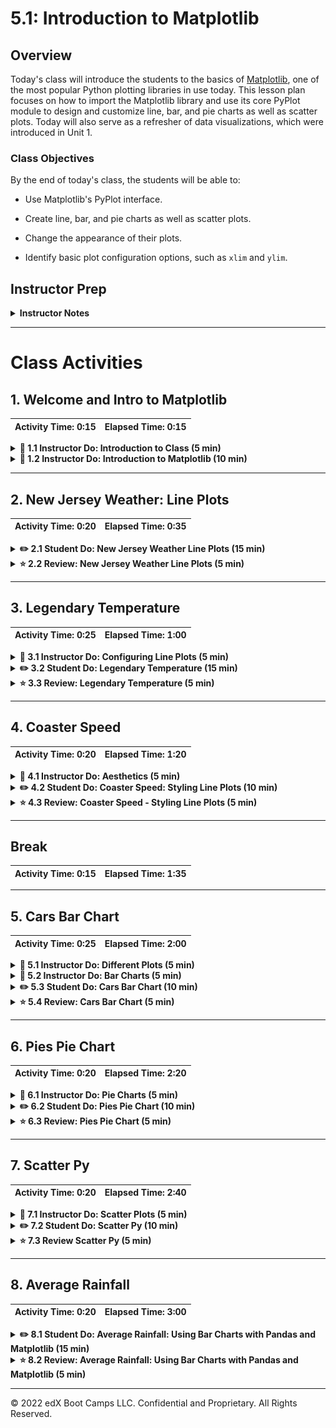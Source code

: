 # 5.1: Introduction to Matplotlib

## Overview

Today's class will introduce the students to the basics of [Matplotlib](http://Matplotlib.org/), one of the most popular Python plotting libraries in use today. This lesson plan focuses on how to import the Matplotlib library and use its core PyPlot module to design and customize line, bar, and pie charts as well as scatter plots. Today will also serve as a refresher of data visualizations, which were introduced in Unit 1.

### Class Objectives

By the end of today's class, the students will be able to:

* Use Matplotlib's PyPlot interface.

* Create line, bar, and pie charts as well as scatter plots.

* Change the appearance of their plots.

* Identify basic plot configuration options, such as `xlim` and `ylim`.

## Instructor Prep

<details>
  <summary><strong>Instructor Notes</strong></summary>

* An important note on potential errors that the Matplotlib library can cause:

  * `%matplotlib notebook` is used in multiple activities. It not only makes a plot interactive, but it also allows it to be updated after the initial plot. If students encounter any weirdness during the activities, check that they are using this line before importing the plotting libraries.

* The solutions to most of today's activities are fairly simple. For each exercise, present the expected output, briefly discuss the code used to generate it, and share the final image&mdash; but withhold the example code until the activity review.

  * This will encourage the students to develop the habit of exploring the Matplotlib documentation. Reading [examples](http://Matplotlib.org/examples/index.html) is an important part of the process for developing plots with the library, so it’s important that students get accustomed to this workflow.

* Please refer to our [Student FAQs?](../../../05-Instructor-Resources/README.md#unit-05-matplotlib) for answers to questions frequently asked by students of this program. If you have any recommendations for additional questions, feel free to log an issue with your desired additions.

* Have your TAs refer to the [Time Tracker](TimeTracker.xlsx) to stay on track.

* If you have issues with any of today's activities, you may report them [here](http://tiny.cc/BootCampFeedback).

* Lastly, as a reminder, these slideshows are for instructor use only; when distributing slides to the students, please first export the slides to a PDF file. You may then send out the PDF file.

</details>

- - -

# Class Activities

## 1. Welcome and Intro to Matplotlib

| Activity Time:       0:15 |  Elapsed Time:      0:15  |
|---------------------------|---------------------------|

<details>
  <summary><strong>📣 1.1 Instructor Do: Introduction to Class (5 min)</strong></summary>

* Open the [slideshow](https://docs.google.com/presentation/d/1HACyjjB7UnM3kx-hAuhezMkL4LTqB7weE56BbosdLig/edit?usp=sharing) as you cover the following talking points:

  * This week, we will be learning how to plot and analyze our datasets using Python.

  * Today's class will introduce students to Matplotlib, one of the most popular Python charting libraries in use today.

  * In particular, we will familiarize ourselves with the basics of a module named PyPlot, which we can use to quickly create simple charts.

</details>

<details>
  <summary><strong>📣 1.2 Instructor Do: Introduction to Matplotlib (10 min)</strong></summary>

* Use the next few slides to accompany the beginning of this demonstration.

* Open and run [01-Ins_BasicLineGraphs/exponential_chart.ipynb](Activities/01-Ins_BasicLineGraphs/Solved/exponential_chart.ipynb) in Jupyter Notebook, and describe how PyPlot can be used to create an exponential line plot. Make sure to cover the following talking points:

  * For many of our Python activities, we will generate our data using the NumPy library. The NumPy library contains many built-in methods to generate and manipulate simple or complex data types.

  * `np.arange(start, end, step)` creates a NumPy array of numbers from `start` to `end`, where each number in the array is a `step` away from the next one.

  * A NumPy array is similar to a Python list, but they are not the same thing. A Python list can contain elements of various data types. In contrast, a NumPy array must contain only a single data type, which allows for faster computation and more efficient storage.

  * The `e_x` list is created by using a list comprehension, which allows lists to be created using mathematical formulas. For example, the list comprehension in this example takes values from the `x_axis` list one at a time, finds the exponent, and stores the response within a list, as captured in the following image:

    ![NumPy and List Comprehensions.](https://static.bc-edx.com/data/dl-1-2/m5/lessons/1/img/5-1-01-IntroToMatPlot_Lists.png)

  * Matplotlib allows users to generate plots by setting one list or array as the x-axis and another as the y-axis. It’s as simple as calling `plt.plot()`, passing those 2 lists through as parameters, and then calling `plt.show()` to print the chart to the screen.

  * Matplotlib handles the details of printing charts to the screen, but the programmer has full control over each stage of the drawing process if necessary. By using `plt.xlabel()` and `plt.ylabel()`, for example, users can easily add axis titles to their charts, as captured in the following image:

    ![Drawing a Line Chart.](https://static.bc-edx.com/data/dl-1-2/m5/lessons/1/img/5-1-01-IntroToMatPlot_MakeChart.png)

* Open and run [01-Ins_BasicLineGraphs/SinCos.ipynb](Activities/01-Ins_BasicLineGraphs/Solved/sin_cos.ipynb) in Jupyter Notebook, and describe how PyPlot can be used to create a plot with multiple lines. Make sure to cover the following talking points:

  * `np.arange()`, `np.sin()`, and `np.cos()` are all being used to create the lists for the application's charts.

  * To chart multiple lines on the same chart, simply call `plt.plot()` two times and provide PyPlot with different values, as captured in the following image:

    ![Sin and Cos.](https://static.bc-edx.com/data/dl-1-2/m5/lessons/1/img/5-1-01-IntroToMatPlot_SinCos.png)

  * Although this plot is very simple, it introduces all of the key tools for building more visually interesting plots in the future.

* Remind the students that data visualizations have value beyond aesthetics. Trends and insights buried within complex datasets are often clearest when the data is visualized in some way.

* Open the [Bay Area Weather blog post](https://ermlab.com/en/blog/data-science/pandas-weather-data-visualization-tutorial/), or just the [image](https://static.bc-edx.com/data/dl-1-2/m5/lessons/1/img/5-1-01-temperature.png), and point out that the trend that each city follows is clear in the graphic but may _not_ be obvious in a table.

* The following image captures the mean temperature trend (Fahrenheit) in Bay Area cities.

    ![Bay Area Weather screenshot.](https://static.bc-edx.com/data/dl-1-2/m5/lessons/1/img/5-1-01-temperature.png)

</details>

- - -

## 2. New Jersey Weather: Line Plots

| Activity Time:       0:20 |  Elapsed Time:      0:35  |
|---------------------------|---------------------------|

<details>
  <summary><strong>✏️ 2.1 Student Do: New Jersey Weather Line Plots (15 min)</strong></summary>

Send the following links to the students and go over the instructions:

* **File:** [02-Stu_NJTemp/Unsolved/nj_temp.ipynb](Activities/02-Stu_NJTemp-LinePlots/Unsolved/nj_temp.ipynb)

* **Instructions:** [README](Activities/02-Stu_NJTemp-LinePlots/README.md)

* In this activity, the students will create a series of line plots using temperature data from New Jersey.

* Open [02-Stu_NJTemp/Solved/NJ_temp.ipynb](Activities/02-Stu_NJTemp-LinePlots/Solved/NJ_temp.ipynb) in Jupyter notebook, and run and discuss the code to give the students an idea of the application’s end results.

* You may choose to continue the slideshow to accompany this activity.

</details>

<details>
  <summary><strong>⭐ 2.2 Review: New Jersey Weather Line Plots (5 min)</strong></summary>

* Open [02-Stu_NJTemp/nj_temp.ipynb](Activities/02-Stu_NJTemp-LinePlots/Solved/NJ_temp.ipynb) within the Jupyter notebook, and go through the code line by line with the class, answering whatever questions they may have.

  * A list of numbers ranging from 1 to 12 is created using `np.arange(1,13,1)`. The parameters passed tell NumPy to start at 1 and finish before 13, and that each value should be 1 greater than the last.

  * To create the Fahrenheit chart, pass the `x_axis` and `points` lists into `plt.plot()` and then run `plt.show()`, as captured in the following image:

    ![Fahrenheit Plot.](https://static.bc-edx.com/data/dl-1-2/m5/lessons/1/img/5-1-02-NJTemp_Fahrenheit.png)

  * To convert the values within the points list to Celsius, use a list comprehension where each value in the initial list is passed through the formula (F – 32) * 0.56, as captured in the following image:

    ![Celsius Plot](https://static.bc-edx.com/data/dl-1-2/m5/lessons/1/img/5-1-02-NJTemp_Celsius.png)

  * To include both lines on a single chart, simply run the code for drawing both of the charts within the same cell, and then use the `plt.show()` method.

</details>

- - -

## 3. Legendary Temperature

| Activity Time:       0:25 |  Elapsed Time:      1:00  |
|---------------------------|---------------------------|

<details>
  <summary><strong>📣 3.1 Instructor Do: Configuring Line Plots (5 min)</strong></summary>

* Use the next few slides to accompany the beginning of this demonstration as you cover the following talking points:

  * Matplotlib's basic line plots are rather bland.

  * Matplotlib offers considerable control over the details of our plots' appearances.

  * The easiest way to change how things look in Matplotlib is to use **keyword arguments** to configure the behavior of `plot`.

* Send out the updated [sine and cosine example](Activities/03-Ins_ConfiguringLinePlots/Solved/line_config.ipynb), and open the code within Jupyter Notebook. Explain the following:

  * Although not very different aesthetically, this new version of the sin/cos plot does introduce some additional components.

  * `plt.hlines()` is used to draw a horizontal line. This method takes in 3 parameters: the _y_ value across which the line will be drawn, the _x_ value where the line will start, and the _x_ value where the line will end.

  * The transparency of the horizontal line can also be set using the `alpha=` keyword and passing a number between 0 and 1, as captured in the following image. This setting is possible with most Matplotlib plotting functions.

    ![Horizontal Line.](https://static.bc-edx.com/data/dl-1-2/m5/lessons/1/img/5-1-03-LineConfiguration_HLines.png)

* Direct attention to the lines being drawn, and stored in the variables `sin_handle,` and `cos_handle,` and explain:

  * `pyplot.plot` returns a list of the lines that were added to the plot.

  * This bit of code is using argument unpacking to select only the first line from that list of lines.

  * So, calling the `sine_handle` is a reference to the line's object.

  * `plt.plot()` can take in more parameters than just the **x** and **y** values for the line being charted. For example, the markers for a plot can be set using `marker=`, the color of a plot can be set using `color=`, and the label for a line can be set using `label=`, as captured in the following image:

    ![Tupled Plots.](https://static.bc-edx.com/data/dl-1-2/m5/lessons/1/img/5-1-03-LineConfiguration_Tupled.png)

  * The `plt.legend()` method allows the user to create a legend for their chart. The `loc` argument is used to set the location of the legend on the chart.

  * Although the `plt.show()` command hasn’t changed, a new line called `plt.savefig()` has been added, which will save a version of the chart to an external file. Simply pass the desired file path as a parameter to save the image, as captured in the following image:

    ![Adding Legends.](https://static.bc-edx.com/data/dl-1-2/m5/lessons/1/img/5-1-03-LineConfiguration_Legend.png)

* Explain that the different [markers](http://Matplotlib.org/api/markers_api.html) and [colors](http://Matplotlib.org/api/colors_api.html) are available in the documentation, which the students are encouraged to peruse when building their plots.

</details>

<details>
  <summary><strong>✏️ 3.2 Student Do: Legendary Temperature (15 min)</strong></summary>

Send the following links to the students and go over the instructions:

* **File:** [avg_temp.png](Activities/04-Stu_LegendaryTemperature/Images/avg_temp.png)

* **Instructions:** [README](Activities/04-Stu_LegendaryTemperature/README.md)

  * In this activity, the students will edit the line plots they created earlier so that these charts are more visually interesting.

* Encourage the students to play with additional configuration options beyond those specified in the activity. Send out links to the Matplotlib API so that the students can play around with the library when they finish the activity.

* You may choose to use the next few slides to accompany this activity. Otherwise, show and describe to the students the chart that they will be attempting to create, which is captured in the following image:

![avg_temp.png](Activities/04-Stu_LegendaryTemperature/Images/avg_temp.png)

</details>

<details>
  <summary><strong>⭐ 3.3 Review: Legendary Temperature (5 min)</strong></summary>

* Open [04-Stu_LegendaryTemperature/legendary_temp.ipynb](Activities/04-Stu_LegendaryTemperature/Solved/legendary_temp.ipynb) within Jupyter Notebook, and go through the code line by line with the class, answering whatever questions they may have. Make sure to cover the following talking points:

  * Both `fahrenheit` and `celsius` are followed by commas to set them as tuples. This is crucial because `plt.legend()` expects to receive tuples within its `handles` parameter and would otherwise return an error.

  * The `loc` parameter of `plt.legend()` has been set to "best" within this application. This allows Matplotlib to decide where to place the legend so that it does not get in the way.

```python
# Create a handle for each plot
fahrenheit, = plt.plot(x_axis, points_F, marker="+",color="blue", linewidth=1, label="Fahrenheit")
celsius, = plt.plot(x_axis, points_C, marker="s", color="Red", linewidth=1, label="Celsius")
```

```python
# Set our legend to where the chart thinks is best
plt.legend(handles=[fahrenheit, celsius], loc="best")
```

* Check with the class to see what interesting formatting options they uncovered during this activity, and ask a few students to explain their code to the class.

</details>

- - -

## 4. Coaster Speed

| Activity Time:       0:20 |  Elapsed Time:      1:20  |
|---------------------------|---------------------------|

<details>
  <summary><strong>📣 4.1 Instructor Do: Aesthetics (5 min)</strong></summary>

* Continue the slideshow during the beginning of this demonstration while covering the following talking points:

  * The best plots, like the best code, are easy to read. Emphasize that data visualizations do not need to be artistic; they need to be easy to understand.

  * Some ways to improve readability include:

    * Adding labels to the x-axis

    * Adding labels to the y-axis

    * Adding titles to plots

    * Limiting the extent of the plot to bound the plot's data points

  * On a case-by-case basis, adding grids can also be helpful.

  * Adding labels ensures that the graphic remains honest and easy to understand, even in cases where the visualization is complicated, such as with [Sankey diagrams](https://en.wikipedia.org/wiki/Sankey_diagram).

  * Limiting the extent of the plot maximizes the [data-to-ink ratio](https://infovis-wiki.net/wiki/Data-Ink_Ratio) and constrains the plot so it displays only relevant information.

* Open the aesthetics [output](https://static.bc-edx.com/data/dl-1-2/m5/lessons/1/img/5-1-05-Aesthetics_Output.png). Explain the following:

  * This plot is not yet very visually interesting but is more readable than the previous plots as a result of the labels and changes being made to the x-axis.

  * `plt.xlabel()`, `plt.ylabel()`, and `plt.title()` are fairly self-explanatory. Simply pass a string into them as a parameter, and the labels and title will be drawn onto the chart.

  * `plt.xlim()` and `plt.ylim()` are used to set where the axes for the chart should begin and end. By default, Matplotlib creates charts with lots of empty space, which we can address with these methods.

  * `plt.grid()` is also fairly self-explanatory: it adds gridlines to the chart, as captured in the following image:

    ![An updated sine and cosine plot.](Activities/05-Ins_Aesthetics/Images/sin_cos_with_markers.png)

</details>

<details>
  <summary><strong>✏️ 4.2 Student Do: Coaster Speed: Styling Line Plots (10 min)</strong></summary>

* **File:** [Coaster Speed Chart](Activities/06-Stu_RollerCoaster-StylingLinePlots/Images/CoasterSpeed.png)

* **Instructions:** [README](Activities/06-Stu_RollerCoaster-StylingLinePlots/README.md)

* In this activity, the students will create a line chart that graphs the speed of a roller coaster over time. They will then style the chart and add some aesthetics to it.

* You may choose to utlize the next few slides to accompany this activity. Otherwise, show and describe to the students the chart that they will be attempting to create, which is captured in the following image:

![Coaster Speed Chart](Activities/06-Stu_RollerCoaster-StylingLinePlots/Images/CoasterSpeed.png)

</details>

<details>
  <summary><Strong>⭐ 4.3 Review: Coaster Speed - Styling Line Plots (5 min)</strong></summary>

* Open [06-Stu_RollerCoaster/coaster_speed.ipynb](Activities/06-Stu_RollerCoaster-StylingLinePlots/Solved/coaster_speed.ipynb) within Jupyter Notebook and share the notebook file with students. Go through the code line by line with the class, answering whatever questions they may have.

* Cover the following talking points as you go:

  * `plt.title()`, `plt.xlabel()`, and `plt.ylabel()` are used to set the title and axis labels.

  * `plt.xlim()` and `plt.ylim()` are set so that there is as little empty space as possible on the chart while still retaining its readability.

  * The following images capture the code for this activity:

    ![Coaster Code.](https://static.bc-edx.com/data/dl-1-2/m5/lessons/1/img/5-1-06-CoasterSpeed_Code_1.png)

    ![Coaster Code.](https://static.bc-edx.com/data/dl-1-2/m5/lessons/1/img/5-1-06-CoasterSpeed_Code_2.png)

</details>

- - -

## Break

| Activity Time:       0:15 |  Elapsed Time:      1:35  |
|---------------------------|---------------------------|

- - -

## 5. Cars Bar Chart

| Activity Time:       0:25 |  Elapsed Time:      2:00  |
|---------------------------|---------------------------|

<details>
  <summary><strong>📣 5.1 Instructor Do: Different Plots (5 min)</strong></summary>

* Continue the slideshow while covering the following talking points:

  * Matplotlib provides a simple interface for producing more than just line plots.

  * The most common charts that students will generate are line charts, bar charts, pie charts, and scatter plots.

  * **Bar charts** are useful for comparing different entities.

  * **Pie charts** are suitable for displaying parts of a whole&mdash;in particular, the amount each constituent contributes to a complete dataset.

  * **Scatter plots** are good for displaying where points fall with respect to 2 factors.

  * It's important to choose the right plot for a given dataset; the wrong choice can make a graphic less readable&mdash;or even misleading.

  * Some data might lend itself to different plots; for example, it’s better to display some data in a bar chart, while other data is better off in a pie chart.

</details>

<details>
  <summary><strong>📣 5.2 Instructor Do: Bar Charts (5 min)</strong></summary>

* Use the next few slides to cover the following talking points:

  * Bar charts are particularly useful when trying to visualize data that has been counted or a single variable that has been measured multiple times.

    * Data that comes from a single variable is called **univariate**.

    * For example, the amount of rainfall per month for a given location or the results of a poll containing multiple categories could be visualized effectively using a bar chart.

  * Bar charts are not very useful when comparing **bivariate** data, or data that compares two different variables.

    * For example, a dataset that compares the number of ice cream bars sold versus daily temperature would not be visualized well using a bar chart.

* Ask the students to think of a few other examples of univariate datasets that would be visualized well with bar charts.

* Open the [bar chart example](Activities/07-Ins_BarCharts/Solved/bar_chart.ipynb) in Jupyter Notebook. Cover the following talking points:

  * When dealing with bar charts, it is necessary to provide the heights of each bar within an array.

  * The x-axis will also be an array whose length must equal that of the list of heights.

  * Instead of using `plt.plot()`, bar charts are drawn using `plt.bar()`.

  * The `align` parameter for `plt.bar()` centers the data on each tick, as captured in the following image:

    ![Axes and Plotting.](https://static.bc-edx.com/data/dl-1-2/m5/lessons/1/img/5-1-07-BarCharts_Plot.png)

  * Another aesthetic challenge with bar charts is aligning the tick locations on the x-axis and providing textual, rather than numeric, labels.

  * The `tick_locations` list created within this application places a tick for each value in the `x_axis`, as captured in the following image:

    ![Ticks.](https://static.bc-edx.com/data/dl-1-2/m5/lessons/1/img/5-1-07-BarCharts_Ticks.png)

  * `plt.xlim()` and `plt.ylim()` are set so that there is some space between the bars and the edge of the chart. This makes the chart look better aesthetically.

</details>

<details>
  <summary><strong>✏️ 5.3 Student Do: Cars Bar Chart (10 min)</strong></summary>

Send the following links to the students and go over the instructions:

* **Files:**

  * [08-Stu_PyBars/py_bars.ipynb](Activities/08-Stu_PyBars/Unsolved/py_bars.ipynb)

  * [Cars Bar Chart](Activities/08-Stu_PyBars/Images/CarDensity.png)

* **Instructions:** [README.md](Activities/08-Stu_PyBars/README.md)

* In this activity, the students will create a bar chart that visualizes the density of commuting cars per 1,000 population aged 16 and over in major U.S. cities.

* You may choose to use the slideshow to accompany this activity. Otherwise, show and describe to the students the chart that they will be attempting to create, which is captured in the following image:

![PyBars Output.](https://static.bc-edx.com/data/dl-1-2/m5/lessons/1/img/5-1-08-PyBars_Output.png)

</details>

<details>
  <summary><strong>⭐ 5.4 Review: Cars Bar Chart (5 min)</strong></summary>

* Open [08-Stu_PyBars/py_bars.ipynb](Activities/08-Stu_PyBars/Solved/py_bars.ipynb) within the Jupyter notebook, and go through the code line by line with the class, answering whatever questions they may have.

* Pay particular attention to the ticks set for the bar chart.

* Explain that `plt.xlim()` is set to go from -0.75 to the length of the x-axis minus 0.25 so that there is a degree of space between the leftmost bar and the edge of the chart.

    ```python
    # Create a bar chart based on the above data
    plt.bar(x_axis, cars_in_cities, color="b", align="center")

    # Create the ticks for our bar chart's x axis
    tick_locations = [value for value in x_axis]
    plt.xticks(tick_locations, cities)

    # Set the limits of the x axis
    plt.xlim(-0.75, len(x_axis)-0.25)

    # Set the limits of the y axis
    plt.ylim(0, max(cars_in_cities)+10)
    ```

* Explain that the process for tweaking aesthetic parameters can be time-consuming, so we always want to save the Python code that we use to generate figures. A notebook or script makes it easier to recreate plots in the future.

* Data Source:

  * [2019 ACS 1-Year Estimates, DEMOGRAPHIC AND HOUSING ESTIMATES](https://data.census.gov/cedsci/table?q=population%20of%20san%20francisco%20city%202019&t=001%20-%20Total%20population&g=1600000US0667000,2255000,3137000,3915000,4055000,4261000,5553000&tid=ACSDP1Y2019.DP05)

  * [2019 ACS 1-Year Estimates, AGGREGATE NUMBER OF VEHICLES (CAR, TRUCK, OR VAN) USED IN COMMUTING BY WORKERS 16 YEARS AND OVER BY SEX](https://data.census.gov/cedsci/table?q=cars%20in%20cities&t=Populations%20and%20People&g=1600000US0667000,2255000,3137000,3915000,4055000,4261000,5553000_310XX00US14500&tid=ACSDT1Y2019.B08015)

</details>

- - -

## 6. Pies Pie Chart

| Activity Time:       0:20 |  Elapsed Time:      2:20  |
|---------------------------|---------------------------|

<details>
  <summary><strong>📣 6.1 Instructor Do: Pie Charts (5 min)</strong></summary>

* Use the next few slides to cover the following talking points:

  * Pie charts are particularly useful when trying to visualize percentage, fractional, or proportional data.

    * Essentially, pie charts are great at visualizing "piece of the pie" data.

    * For example, the proportion of Democratic voters versus Republicans versus independents would be effectively visualized using a pie chart.

    * The fewer the number of categories, the greater the effectiveness of the pie chart.

    * Pie charts are less effective with datasets that have more than approximately 10 categories. Similar to bar charts, pie charts are only effective at describing univariate data.

    * When there are too many categories, pie charts become too busy and lose their effectiveness.

  * Due to overlapping functionality, bar charts can also be used to visualize the same data used to generate a pie chart.

    * However, pie charts can be far more dramatic and effective at demonstrating a fractional relationship.

    * When in doubt, it is always safer to use a bar chart visualization rather than overcrowding a pie chart.

* Ask the students to think of a few other examples of univariate datasets that would be visualized well with pie charts.

* Open the [pie chart example](Activities/09-Ins_PieCharts/Solved/pie_chart.ipynb). Cover the following talking points:

  * The sizes of each wedge are passed into `plt.pie()` as an array. Lists containing the labels for each wedge and the colors for each wedge are also passed in.

  * The pie chart allows the user to choose a wedge to "explode," using the `explode` option. This will separate one wedge from the rest so that it is easier to examine.

  * Inside of the `plt.pie()` method, a parameter of `autopc="%1.1%%"` is being passed. This will automatically convert the values we pass into percentages with one decimal place.

  * The following image captures the code for this demonstration:

```python
# Add labels for the sections of our pie chart
labels = ["Humans", "Smurfs", "Hobbits", "Ninjas"]

# Add the values of each section of the pie chart
sizes = [220, 95, 80, 100]

# Add the colors of each section of the pie chart
colors = ["red", "orange", "lightcoral", "lightskyblue"]

# Tell Matplotlib to separate the "Humans" section from the others
explode = (0.1, 0, 0, 0)

# Create the pie chart based upon the values above
# Automatically find the percentages of each part of the pie chart
plt.pie(sizes, explode=explode, labels=labels, colors=colors,
        autopct="%1.1f%%", shadow=True, startangle=140)
```

* Matplotlib does not constrain pie charts to be circular&mdash;by default, they will be ovals if the window the plot lives in is not a square. Passing in `plt.axis("equal")` will make the plot circular, as in the following image:

    ![Pie Axis.](https://static.bc-edx.com/data/dl-1-2/m5/lessons/1/img/5-1-09-pie02.png)

* Explain that there are additional configuration options for improving the appearance of Matplotlib's pie charts, should students desire to learn more.

</details>

<details>
  <summary><strong>✏️ 6.2 Student Do: Pies Pie Chart (10 min)</strong></summary>

Send the following links to the students and go over the instructions:

* **Files:**

  * [10-Stu_PyPies/py_pie.ipynb](Activities/10-Stu_PyPies/Unsolved/py_pie.ipynb)

  * [Pies Pie Chart](Activities/10-Stu_PyPies/Images/PyPies.png)

* **Instructions:** [README.md](Activities/10-Stu_PyPies/README.md)

* In this activity, the students will create a pie chart that visualizes pie flavor preferences in the United States.

* You may choose to use the slideshow to accompany this activity. Otherwise, show and describe to the students the chart that they will be attempting to create, which is captured in the following image:

  ![PyPies Output.](https://static.bc-edx.com/data/dl-1-2/m5/lessons/1/img/5-1-10-PyPies_Output.png)

</details>

<details>
  <summary><strong>⭐ 6.3 Review: Pies Pie Chart (5 min)</strong></summary>

* Open [10-Stu_PyPies/py_pie.ipynb](Activities/10-Stu_PyPies/Solved/py_pie.ipynb) in the Jupyter notebook, and go through the code line by line with the class, answering whatever questions they may have. Cover the following talking points:

  * One thing that makes this activity challenging is knowing what colors are available. Share the following link with students, so they can find a [list of colors](https://matplotlib.org/stable/gallery/color/named_colors.html).

  * Pie charts are easy to make because editing a chart only requires editing the values, as captured in the following image. Otherwise, the styling and aesthetics are fairly uniform across charts.

    ![Py Pies Plotting.](https://static.bc-edx.com/data/dl-1-2/m5/lessons/1/img/5-1-10-PyPies_Plotting.png)

</details>

- - -

## 7. Scatter Py

| Activity Time:       0:20 |  Elapsed Time:      2:40  |
|---------------------------|---------------------------|

<details>
  <summary><strong>📣 7.1 Instructor Do: Scatter Plots (5 min)</strong></summary>

* Using the slideshow, cover the following talking points:

  * Scatter plots are extremely useful when visualizing **bivariate** data, or data that relates two variables.

    * Any data that we can plot on the x- and y-axis from two lists is considered bivariate data.

    * We can describe bivariate data as “something versus something else.”

    * For example, if we were to plot the amount of ice cream sold per day versus daily temperature, this bivariate data would be best visualized using a scatter plot.

  * Scatter plots are one of the cleanest and most effective charts for visualizing large datasets, or those with 500 values or more.

  * Scatter plots are frequently used to visualize clusters in a dataset.

  * Scatter plots are not great for visualizing continuous measurements.

    * The most common continuous data is data measured over time, or **time series** data.

  * When data is continuous, we often want to be able to interpolate between measurements. In this case, scatter plots may not be as effective as line plots.

    * This is especially true if the dataset is small&mdash;the smaller the dataset, the more likely the audience will want to read between the data points.

  * In most cases, datasets will be large enough to effectively use scatter plots.

* Finally, open the [scatter plot example](Activities/11-Ins_ScatterPlots/Solved/scatter_plot.ipynb). Cover the following talking points:

  * This plot uses random data just so the class can avoid cluttering the example with Pandas cleanup&mdash;later activities will provide more realistic context.

  * Generating scatter plots requires the simplest set of methods of all the charts we’ve covered so far. Simply take in two sets of data and pass them into `plt.scatter()`.

  * The code can change the size of each dot by passing the `s=<LIST>` parameter. In this case, the values stored within `x_axis` will determine the size of a dot.

  * The following image captures the code for this demonstration:

    ![Scatter Plots.](https://static.bc-edx.com/data/dl-1-2/m5/lessons/1/img/5-1-11-scatter.png)

</details>

<details>
  <summary><strong>✏️ 7.2 Student Do: Scatter Py (10 min)</strong></summary>

* **Files:**

  * [12-Stu_ScatterPy/ice_cream_sales.ipynb](Activities/12-Stu_ScatterPy/Unsolved/ice_cream_sales.ipynb)

  * [IceCreamSales Chart](Activities/12-Stu_ScatterPy/Images/IceCreamSales.png)

* **Instructions:** [README.md](Activities/12-Stu_ScatterPy/README.md)

* In this activity, the students will create a scatter plot that visualizes ice cream sales in comparison to temperature increases.

* You may choose to use the slideshow to accompany this activity. Otherwise, show and describe to the students the chart that they will be attempting to create, which is captured in the following image:

  ![PyScatter Output.](https://static.bc-edx.com/data/dl-1-2/m5/lessons/1/img/5-1-12-ScatterPy_Output.png)

</details>

<details>
  <summary><strong>⭐ 7.3 Review Scatter Py (5 min)</strong></summary>

* Open [12-Stu_ScatterPy/ice_cream_sales.ipynb](Activities/12-Stu_ScatterPy/Solved/ice_cream_sales.ipynb) within the Jupyter notebook, and go through the code line by line with the class, answering whatever questions they may have. Be sure to point out the following:

  * To make the scatter plot easier to read, we customize the color and border of the markers using the `facecolors` and `edgecolors` arguments.

    * If the students are curious about the different color and shape options, direct them to the [`matplotlib.pyplot` documentation](https://matplotlib.org/stable/api/_as_gen/matplotlib.pyplot.html).

  * Often, with scatter plot data, values will be tightly clustered, or there will be large ranges of white space between values. It is a good idea to set the `plt.xlim()` and `plt.ylim()` functions to ensure that our figures are clear and readable.

</details>

- - -

## 8. Average Rainfall

| Activity Time:       0:20 |  Elapsed Time:      3:00  |
|---------------------------|---------------------------|

<details>
  <summary><strong>✏️ 8.1 Student Do: Average Rainfall: Using Bar Charts with Pandas and Matplotlib (15 min)</strong></summary>

Send the following links to students and go over the instructions:

* **Files:**

  * [avg_rain_state.csv](Activities/13-Stu_AvgRain-BarChartsWithPandas/Resources/avg_rain_state.csv)

  * [avg_state_rain.ipynb](Activities/13-Stu_AvgRain-BarChartsWithPandas/Unsolved/avg_state_rain.ipynb)

  * [avg_state_rain.png](Activities/13-Stu_AvgRain-BarChartsWithPandas/Images/avg_state_rain.png)

* **Instructions:**

  * [README](Activities/13-Stu_AvgRain-BarChartsWithPandas/README.md)

* In this activity, the students will import data from a CSV file to create a bar chart that plots the average rainfall in different states. Students will need to think outside the box and try using Pandas alongside Matplotlib.

* You may choose to use the slideshow to accompany this activity. Otherwise, show and describe to the students the chart that they will be attempting to create, which is captured in the following image:

  ![Average Rain Output](https://static.bc-edx.com/data/dl-1-2/m5/lessons/1/img/5-1-13-AverageRain_Output.png)

* Data Source: M. Palecki, I. Durre, J. Lawrimore, and S. Applequist, 2021: U.S. Annual/Seasonal Climate Normals (2006-2020) [National Centers for Environmental Information, National Oceanic and Atmospheric Administration](https://www.ncei.noaa.gov/metadata/geoportal/rest/metadata/item/gov.noaa.ncdc%3AC01623/html). N.B. This data was downloaded, combined, reduced, and calculated in Pandas.

</details>

<details>
  <summary><strong>⭐ 8.2 Review: Average Rainfall: Using Bar Charts with Pandas and Matplotlib (5 min)</strong></summary>

* Open [13-Stu_AvgRain/avg_state_rain.ipynb](Activities/13-Stu_AvgRain-BarChartsWithPandas/Solved/avg_state_rain.ipynb) within the Jupyter notebook, and go through the code line by line with the class, answering whatever questions they may have.

* Point out to the students that this figure is very busy. A bar plot of this size may be good for exploratory analysis, but it won’t be appropriate for presentation or reporting.

* Explain that in data analytics, it is very important to create figures that truthfully summarize the data. However, if a figure takes too long to understand, it will lose its effectiveness.

* Explain that as we progress further into the course, we will learn methods to identify trends and calculate statistics on larger datasets. This will enable us to create more powerful tables and figures that tell the same story without the visual clutter.

</details>

- - -

© 2022 edX Boot Camps LLC. Confidential and Proprietary. All Rights Reserved.
